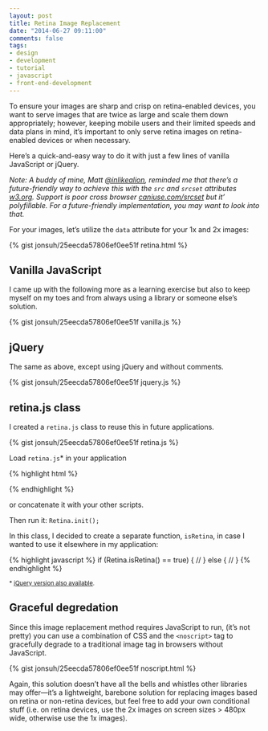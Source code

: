```yaml
---
layout: post
title: Retina Image Replacement
date: "2014-06-27 09:11:00"
comments: false
tags:
- design
- development
- tutorial
- javascript
- front-end-development
---
```


To ensure your images are sharp and crisp on retina-enabled devices, you want to serve images that are twice as large and scale them down appropriately; however, keeping mobile users and their limited speeds and data plans in mind, it’s important to only serve retina images on retina-enabled devices or when necessary.

Here’s a quick-and-easy way to do it with just a few lines of vanilla JavaScript or jQuery.

<!--more-->

*Note: A buddy of mine, Matt <a href="https://twitter.com/inlikealion" target="_blank">@inlikealion</a>, reminded me that there’s a future-friendly way to achieve this with the `src` and `srcset` attributes <a href="http://www.w3.org/html/wg/drafts/srcset/w3c-srcset/#additions-to-the-img-element" target="_blank">w3.org</a>. Support is poor cross browser <a href="http://caniuse.com/srcset" target="_blank">caniuse.com/srcset</a> but it’ polyfillable. For a future-friendly implementation, you may want to look into that.*

For your images, let’s utilize the `data` attribute for your 1x and 2x images:

{% gist jonsuh/25eecda57806ef0ee51f retina.html %}

## Vanilla JavaScript

I came up with the following more as a learning exercise but also to keep myself on my toes and from always using a library or someone else’s solution.

{% gist jonsuh/25eecda57806ef0ee51f vanilla.js %}

## jQuery

The same as above, except using jQuery and without comments.

{% gist jonsuh/25eecda57806ef0ee51f jquery.js %}

## retina.js class

I created a `retina.js` class to reuse this in future applications.

{% gist jonsuh/25eecda57806ef0ee51f retina.js %}

Load `retina.js`* in your application

{% highlight html %}
<script src="retina.js"></script>
{% endhighlight %}

or concatenate it with your other scripts.

Then run it: `Retina.init();`

In this class, I decided to create a separate function, `isRetina`, in case I wanted to use it elsewhere in my application:

{% highlight javascript %}
if (Retina.isRetina() == true) {
  //
} else {
  //
}
{% endhighlight %}

<small>* <a href="https://gist.github.com/jonsuh/25eecda57806ef0ee51f#file-retina-jquery-js" target="_blank">jQuery version also available</a>.</small>

## Graceful degredation

Since this image replacement method requires JavaScript to run, (it’s not pretty) you can use a combination of CSS and the `<noscript>` tag to gracefully degrade to a traditional image tag in browsers without JavaScript.

{% gist jonsuh/25eecda57806ef0ee51f noscript.html %}

Again, this solution doesn’t have all the bells and whistles other libraries may offer&mdash;it’s a lightweight, barebone solution for replacing images based on retina or non-retina devices, but feel free to add your own conditional stuff (i.e. on retina devices, use the 2x images on screen sizes > 480px wide, otherwise use the 1x images).

